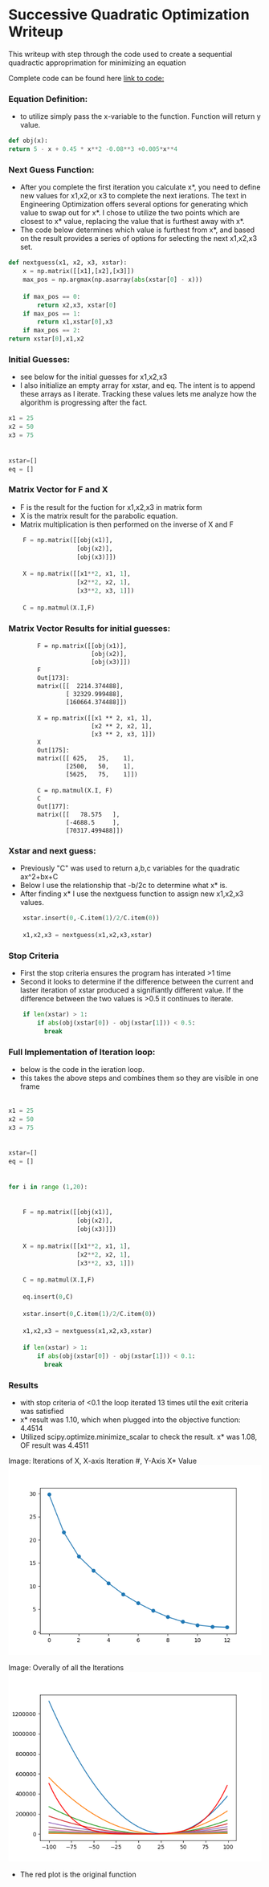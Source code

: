 # Successive Quadratic Optimization Writeup
This writeup with step through the code used to create a sequential quadractic approprimation for minimizing an equation

Complete code can be found here [link to code:](https://github.com/ejbkdb/ENMT-4620/blob/master/Week%203/hw3_sqp.py)

### Equation Definition:
  - to utilize simply pass the x-variable to the function. Function will return y value.
```python
def obj(x):
return 5 - x + 0.45 * x**2 -0.08**3 +0.005*x**4
```

### Next Guess Function:
  - After you complete the first iteration you calculate x*, you need to define new values for x1,x2,or x3 to complete the next ierations. The text in Engineering Optimization offers several options for generating which value to swap out for x*. I chose to utilize the two points which are closest to x* value, replacing the value that is furthest away with x*.
  - The code below determines which value is furthest from x*, and based on the result provides a series of options for selecting the next x1,x2,x3 set.
  
```python
def nextguess(x1, x2, x3, xstar):
    x = np.matrix([[x1],[x2],[x3]])
    max_pos = np.argmax(np.asarray(abs(xstar[0] - x)))

    if max_pos == 0:
        return x2,x3, xstar[0]
    if max_pos == 1:
        return x1,xstar[0],x3
    if max_pos == 2:
return xstar[0],x1,x2
```

### Initial Guesses:
- see below for the initial guesses for x1,x2,x3
- I also initialize an empty array for xstar, and eq. The intent is to append these arrays as I iterate. Tracking these values lets me analyze how the algorithm is progressing after the fact.
```python
x1 = 25
x2 = 50
x3 = 75


xstar=[]
eq = []
```

### Matrix Vector for F and X
- F is the result for the fuction for x1,x2,x3 in matrix form
- X is the matrix result for the parabolic equation. 
- Matrix multiplication is then performed on the inverse of X and F
```python
    F = np.matrix([[obj(x1)],
                   [obj(x2)],
                   [obj(x3)]])

    X = np.matrix([[x1**2, x1, 1],
                   [x2**2, x2, 1],
                   [x3**2, x3, 1]])

    C = np.matmul(X.I,F)
```
### Matrix Vector Results for initial guesses:
```
        F = np.matrix([[obj(x1)],
                       [obj(x2)],
                       [obj(x3)]])
        F
        Out[173]: 
        matrix([[  2214.374488],
                [ 32329.999488],
                [160664.374488]])

        X = np.matrix([[x1 ** 2, x1, 1],
                       [x2 ** 2, x2, 1],
                       [x3 ** 2, x3, 1]])
        X
        Out[175]: 
        matrix([[ 625,   25,    1],
                [2500,   50,    1],
                [5625,   75,    1]])

        C = np.matmul(X.I, F)
        C
        Out[177]: 
        matrix([[   78.575   ],
                [-4688.5     ],
                [70317.499488]])
```

### Xstar and next guess:
- Previously "C" was used to return a,b,c variables for the quadratic ax^2+bx+C
- Below I use the relationship that -b/2c to determine what x* is.
- After finding x* I use the nextguess function to assign new x1,x2,x3 values.
```python
    xstar.insert(0,-C.item(1)/2/C.item(0))

    x1,x2,x3 = nextguess(x1,x2,x3,xstar)
```

### Stop Criteria
- First the stop criteria ensures the program has interated >1 time
- Second it looks to determine if the difference between the current and laster iteration of xstar produced a signifiantly different value. If the difference between the two values is >0.5 it continues to iterate.

```python
    if len(xstar) > 1:
        if abs(obj(xstar[0]) - obj(xstar[1])) < 0.5:
          break
```
### Full Implementation of Iteration loop:
- below is the code in the ieration loop.
- this takes the above steps and combines them so they are visible in one frame

```python

x1 = 25
x2 = 50
x3 = 75


xstar=[]
eq = []


for i in range (1,20):


    F = np.matrix([[obj(x1)],
                   [obj(x2)],
                   [obj(x3)]])

    X = np.matrix([[x1**2, x1, 1],
                   [x2**2, x2, 1],
                   [x3**2, x3, 1]])

    C = np.matmul(X.I,F)

    eq.insert(0,C)

    xstar.insert(0,C.item(1)/2/C.item(0))

    x1,x2,x3 = nextguess(x1,x2,x3,xstar)

    if len(xstar) > 1:
        if abs(obj(xstar[0]) - obj(xstar[1])) < 0.1:
          break
```
### Results
- with stop criteria of <0.1 the loop iterated 13 times util the exit criteria was satisfied
- x* result was 1.10, which when plugged into the objective function: 4.4514
- Utilized scipy.optimize.minimize_scalar to check the result. x* was 1.08, OF result was 4.4511


Image: Iterations of X, X-axis Iteration #, Y-Axis X* Value
![Iterations of X*](https://github.com/ejbkdb/ENMT-4620/blob/master/Week%203/003_xstar_iterate.png "Iterations of X*")

Image: Overally of all the Iterations
![Overlay Function](https://github.com/ejbkdb/ENMT-4620/blob/master/Week%203/002_iteration.png "Overlay Functions")
- The red plot is the original function




